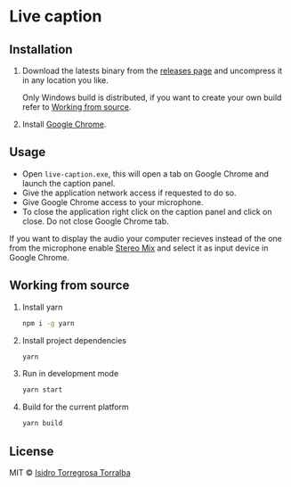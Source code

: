 # Live caption

## Installation

1. Download the latests binary from the [releases page](https://github.com/isidrok/caption/releases) and uncompress it in any location you like.

    Only Windows build is distributed, if you want to create your own build refer to [Working from source](##working-from-source).

2. Install [Google Chrome](https://www.google.com/intl/es_es/chrome/).

## Usage

* Open `live-caption.exe`, this will open
a tab on Google Chrome and launch the caption panel.
* Give the application network access if requested to do so.
* Give Google Chrome access to your microphone.
* To close the application right click on the caption panel and click on close. Do not close Google Chrome tab.

If you want to display the audio your computer recieves instead of the one from the microphone enable [Stereo Mix](https://www.howtogeek.com/howto/39532/how-to-enable-stereo-mix-in-windows-7-to-record-audio/) and select it as input device in Google Chrome.

## Working from source

1. Install yarn
    ```bash
    npm i -g yarn
    ```
2. Install project dependencies
    ```bash
    yarn
    ```
3. Run in development mode
    ```bash
    yarn start
    ```
4. Build for the current platform
    ```bash
    yarn build
    ```

## License
MIT © [Isidro Torregrosa Torralba](https://github.com/isidrok)
